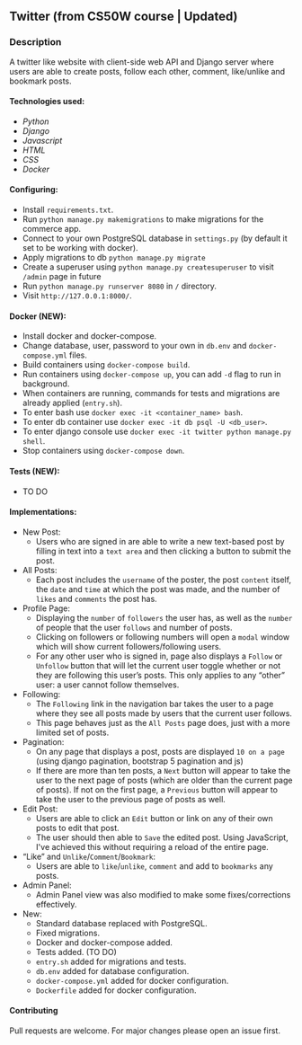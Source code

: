 ## Twitter (from CS50W course | Updated)

### Description
A twitter like website with client-side web API and Django server where users are able to create posts, follow each other, comment, like/unlike and bookmark posts. 

#### Technologies used:
- *Python*
- *Django*
- *Javascript*
- *HTML*
- *CSS*
- *Docker*

#### Configuring:
- Install ```requirements.txt```.
- Run ```python manage.py makemigrations``` to make migrations for the commerce app.
- Connect to your own PostgreSQL database in ```settings.py``` (by default it set to be working with docker).
- Apply migrations to db ```python manage.py migrate```
- Create a superuser using ```python manage.py createsuperuser``` to visit ```/admin``` page in future
- Run ```python manage.py runserver 8080``` in ```/``` directory.
- Visit ```http://127.0.0.1:8000/```.

#### Docker (NEW):
- Install docker and docker-compose.
- Change database, user, password to your own in ```db.env``` and ```docker-compose.yml``` files.
- Build containers using ```docker-compose build```.
- Run containers using ```docker-compose up```, you can add ```-d``` flag to run in background.
- When containers are running, commands for tests and migrations are already applied (```entry.sh```).
- To enter bash use ```docker exec -it <container_name> bash```.
- To enter db container use ```docker exec -it db psql -U <db_user>```.
- To enter django console use ```docker exec -it twitter python manage.py shell```.
- Stop containers using ```docker-compose down```.

#### Tests (NEW):
- TO DO

#### Implementations:
- New Post:
    - Users who are signed in are able to write a new text-based post by filling in text into a ```text area``` and then clicking a button to submit the post.
- All Posts:
    - Each post includes the ```username``` of the poster, the post ```content``` itself, the ```date``` and ```time``` at which the post was made, and the number of ```likes``` and ```comments``` the post has.
- Profile Page:
    - Displaying the ```number``` of ```followers``` the user has, as well as the ```number``` of people that the user ```follows``` and number of posts.
    - Clicking on followers or following numbers will open a ```modal``` window which will show current followers/following users.
    - For any other user who is signed in, page also displays a ```Follow``` or ```Unfollow``` button that will let the current user toggle whether or not they are following this user’s posts. This only applies to any “other” user: a user cannot follow themselves.
- Following:
    - The ```Following``` link in the navigation bar takes the user to a page where they see all posts made by users that the current user follows.
    - This page behaves just as the ```All Posts``` page does, just with a more limited set of posts.
- Pagination: 
    - On any page that displays a post, posts are displayed ```10 on a page``` (using django pagination, bootstrap 5 pagination and js)
    - If there are more than ten posts, a ```Next``` button will appear to take the user to the next page of posts (which are older than the current page of posts). If not on the first page, a ```Previous``` button will appear to take the user to the previous page of posts as well.
- Edit Post:
    - Users are able to click an ```Edit``` button or link on any of their own posts to edit that post.
    - The user should then able to ```Save``` the edited post. Using JavaScript, I've achieved this without requiring a reload of the entire page.
- “Like” and ```Unlike```/```Comment```/```Bookmark```:
    - Users are able to ```like```/```unlike```, ```comment``` and add to ```bookmarks``` any posts.
- Admin Panel:
    - Admin Panel view was also modified to make some fixes/corrections effectively.
- New:
  	- Standard database replaced with PostgreSQL.
    - Fixed migrations.
    - Docker and docker-compose added.
    - Tests added. (TO DO)
    - ```entry.sh``` added for migrations and tests.
    - ```db.env``` added for database configuration.
    - ```docker-compose.yml``` added for docker configuration.
    - ```Dockerfile``` added for docker configuration.

#### Contributing
Pull requests are welcome. For major changes please open an issue first.